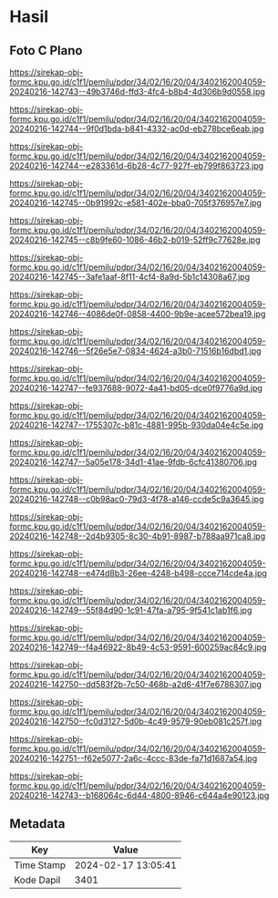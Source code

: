 # Hasil

## Foto C Plano

https://sirekap-obj-formc.kpu.go.id/c1f1/pemilu/pdpr/34/02/16/20/04/3402162004059-20240216-142743--49b3746d-ffd3-4fc4-b8b4-4d306b9d0558.jpg

https://sirekap-obj-formc.kpu.go.id/c1f1/pemilu/pdpr/34/02/16/20/04/3402162004059-20240216-142744--9f0d1bda-b841-4332-ac0d-eb278bce6eab.jpg

https://sirekap-obj-formc.kpu.go.id/c1f1/pemilu/pdpr/34/02/16/20/04/3402162004059-20240216-142744--e283361d-6b28-4c77-927f-eb799f863723.jpg

https://sirekap-obj-formc.kpu.go.id/c1f1/pemilu/pdpr/34/02/16/20/04/3402162004059-20240216-142745--0b91992c-e581-402e-bba0-705f376957e7.jpg

https://sirekap-obj-formc.kpu.go.id/c1f1/pemilu/pdpr/34/02/16/20/04/3402162004059-20240216-142745--c8b9fe60-1086-46b2-b019-52ff9c77628e.jpg

https://sirekap-obj-formc.kpu.go.id/c1f1/pemilu/pdpr/34/02/16/20/04/3402162004059-20240216-142745--3afe1aaf-8f11-4cf4-8a9d-5b1c14308a67.jpg

https://sirekap-obj-formc.kpu.go.id/c1f1/pemilu/pdpr/34/02/16/20/04/3402162004059-20240216-142746--4086de0f-0858-4400-9b9e-acee572bea19.jpg

https://sirekap-obj-formc.kpu.go.id/c1f1/pemilu/pdpr/34/02/16/20/04/3402162004059-20240216-142746--5f26e5e7-0834-4624-a3b0-71516b16dbd1.jpg

https://sirekap-obj-formc.kpu.go.id/c1f1/pemilu/pdpr/34/02/16/20/04/3402162004059-20240216-142747--fe937688-9072-4a41-bd05-dce0f9776a9d.jpg

https://sirekap-obj-formc.kpu.go.id/c1f1/pemilu/pdpr/34/02/16/20/04/3402162004059-20240216-142747--1755307c-b81c-4881-995b-930da04e4c5e.jpg

https://sirekap-obj-formc.kpu.go.id/c1f1/pemilu/pdpr/34/02/16/20/04/3402162004059-20240216-142747--5a05e178-34d1-41ae-9fdb-6cfc41380706.jpg

https://sirekap-obj-formc.kpu.go.id/c1f1/pemilu/pdpr/34/02/16/20/04/3402162004059-20240216-142748--c0b98ac0-79d3-4f78-a146-ccde5c9a3645.jpg

https://sirekap-obj-formc.kpu.go.id/c1f1/pemilu/pdpr/34/02/16/20/04/3402162004059-20240216-142748--2d4b9305-8c30-4b91-8987-b788aa971ca8.jpg

https://sirekap-obj-formc.kpu.go.id/c1f1/pemilu/pdpr/34/02/16/20/04/3402162004059-20240216-142748--e474d8b3-26ee-4248-b498-ccce714cde4a.jpg

https://sirekap-obj-formc.kpu.go.id/c1f1/pemilu/pdpr/34/02/16/20/04/3402162004059-20240216-142749--55f84d90-1c91-47fa-a795-9f541c1ab1f6.jpg

https://sirekap-obj-formc.kpu.go.id/c1f1/pemilu/pdpr/34/02/16/20/04/3402162004059-20240216-142749--f4a46922-8b49-4c53-9591-600259ac84c9.jpg

https://sirekap-obj-formc.kpu.go.id/c1f1/pemilu/pdpr/34/02/16/20/04/3402162004059-20240216-142750--dd583f2b-7c50-468b-a2d6-41f7e6786307.jpg

https://sirekap-obj-formc.kpu.go.id/c1f1/pemilu/pdpr/34/02/16/20/04/3402162004059-20240216-142750--fc0d3127-5d0b-4c49-9579-90eb081c257f.jpg

https://sirekap-obj-formc.kpu.go.id/c1f1/pemilu/pdpr/34/02/16/20/04/3402162004059-20240216-142751--f62e5077-2a6c-4ccc-83de-fa71d1687a54.jpg

https://sirekap-obj-formc.kpu.go.id/c1f1/pemilu/pdpr/34/02/16/20/04/3402162004059-20240216-142743--b168064c-6d44-4800-8946-c644a4e90123.jpg


## Metadata

| Key        | Value               |
| ---------- | ------------------- |
| Time Stamp | 2024-02-17 13:05:41 |
| Kode Dapil | 3401                |



